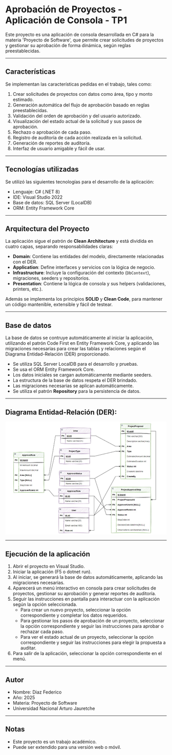 ﻿

# Aprobación de Proyectos - Aplicación de Consola - TP1

Este proyecto es una aplicación de consola desarrollada en C# para la materia 'Proyecto de Software', que permite crear solicitudes de proyectos y gestionar su aprobación de forma dinámica, según reglas preestablecidas.

---

## Características

Se implementan las características pedidas en el trabajo, tales como:

1. Crear solicitudes de proyectos con datos como área, tipo y monto estimado.
2. Generación automática del flujo de aprobación basado en reglas preestablecidas.
3. Validación del orden de aprobación y del usuario autorizado.
4. Visualización del estado actual de la solicitud y sus pasos de aprobación.
5. Rechazo o aprobación de cada paso.
6. Registro de auditoría de cada acción realizada en la solicitud.
7. Generación de reportes de auditoría.
8. Interfaz de usuario amigable y fácil de usar.

---

## Tecnologías utilizadas

Se utilizó las siguientes tecnologías para el desarrollo de la aplicación:

- Lenguaje:  C# (.NET 8)
- IDE: Visual Studio 2022
- Base de datos: SQL Server (LocalDB)
- ORM: Entity Framework Core

---

## Arquitectura del Proyecto

La aplicación sigue el patrón de **Clean Architecture** y está dividida en cuatro capas, separando responsabilidades claras:

- **Domain**: Contiene las entidades del modelo, directamente relacionadas con el DER.
- **Application**: Define interfaces y servicios con la lógica de negocio.
- **Infrastructure**: Incluye la configuración del contexto (`DbContext`), migraciones, seeders y repositorios.
- **Presentation**: Contiene la lógica de consola y sus helpers (validaciones, printers, etc.).

Además se implementa los principios **SOLID** y **Clean Code**, para mantener un código mantenible, extensible y fácil de testear.

---

## Base de datos

La base de datos se contruye automáticamente al iniciar la aplicación, utilizando el patrón Code First en Entity Framework Core, y aplicando las migraciones necesarias para crear las tablas y relaciones según el Diagrama Entidad-Relación (DER) proporcionado.

- Se utiliza SQL Server LocalDB para el desarrollo y pruebas.
- Se usa el ORM Entity Framework Core.
- Los datos iniciales se cargan automáticamente mediante seeders.
- La estructura de la base de datos respeta el DER brindado.
- Las migraciones necesarias se aplican automáticamente.
- Se utiliza el patrón **Repository** para la persistencia de datos.

---

## Diagrama Entidad-Relación (DER):

![Diagrama Entidad Relación usado para el trabajo](./DER-AprobacionProyectos.jpg)

---

## Ejecución de la aplicación

1. Abrir el proyecto en Visual Studio.
2. Iniciar la aplicación (F5 o dotnet run).
3. Al iniciar, se generará la base de datos automáticamente, aplicando las migraciones necesarias.
4. Aparecerá un menú interactivo en consola para crear solicitudes de proyectos, gestionar su aprobación y generar reportes de auditoría.
5. Seguir las instrucciones en pantalla para interactuar con la aplicación según la opción seleccionada.
   - Para crear un nuevo proyecto, seleccionar la opción correspondiente y completar los datos requeridos.
   - Para gestionar los pasos de aprobación de un proyecto, seleccionar la opción correspondiente y seguir las instrucciones para aprobar o rechazar cada paso.
   - Para  ver el estado actual de un proyecto, seleccionar la opción correspondiente y seguir las instrucciones para elegir la propuesta a auditar.
6. Para salir de la aplicación, seleccionar la opción correspondiente en el menú.

---

## Autor

- Nombre: Diaz Federico
- Año: 2025
- Materia: Proyecto de Software
- Universidad Nacional Arturo Jauretche

---

## Notas

- Este proyecto es un trabajo académico. 
- Puede ser extendido para una versión web o móvil. 
